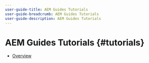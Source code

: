 ```yaml
---
user-guide-title: AEM Guides Tutorials
user-guide-breadcrumb: AEM Guides Tutorials
user-guide-description: AEM Guides Tutorials
---
```


# AEM Guides Tutorials {#tutorials}

+ [Overview](overview.md)

<!--

Articles must be added to this TOC file in order to render.

Use this list format to specify links to articles and section headings that expand and collapse in the left rail of the user guide.

An article link CANNOT be used as a section heading.
-->

